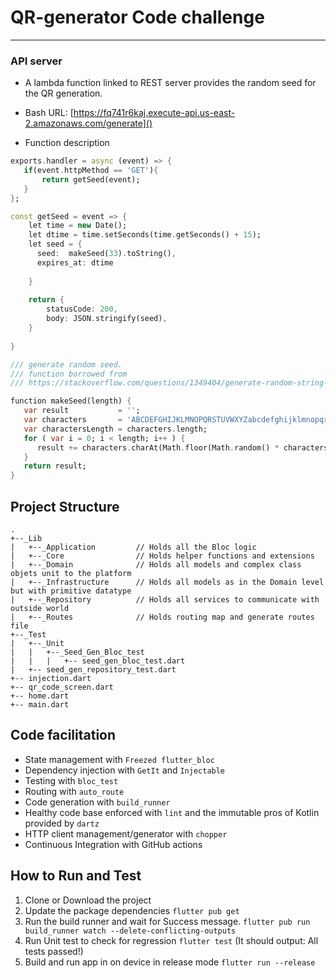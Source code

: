# QR-generator Code challenge

***

### API server
- A lambda function linked to REST server provides the random seed for the QR generation.
- Bash URL: [https://fq741r6kaj.execute-api.us-east-2.amazonaws.com/generate]()

- Function description


```dart 
exports.handler = async (event) => {
   if(event.httpMethod == 'GET'){
       return getSeed(event);
   }
};

const getSeed = event => {
    let time = new Date();
    let dtime = time.setSeconds(time.getSeconds() + 15);
    let seed = {
      seed:  makeSeed(33).toString(),
      expires_at: dtime
        
    }
        
    return {
        statusCode: 200,
        body: JSON.stringify(seed),
    }
    
}

/// generate random seed. 
/// function borrowed from
/// https://stackoverflow.com/questions/1349404/generate-random-string-characters-in-javascript

function makeSeed(length) {
   var result           = '';
   var characters       = 'ABCDEFGHIJKLMNOPQRSTUVWXYZabcdefghijklmnopqrstuvwxyz0123456789';
   var charactersLength = characters.length;
   for ( var i = 0; i < length; i++ ) {
      result += characters.charAt(Math.floor(Math.random() * charactersLength));
   }
   return result;
}

``` 

## Project Structure
```
.
+--_Lib
|	+--_Application			// Holds all the Bloc logic
|	+--_Core				// Holds helper functions and extensions
|	+--_Domain				// Holds all models and complex class objets unit to the platform
|	+--_Infrastructure		// Holds all models as in the Domain level but with primitive datatype
|	+--_Repository			// Holds all services to communicate with outside world
|	+--_Routes				// Holds routing map and generate routes file
+--_Test
|	+--_Unit
|	|	+--_Seed_Gen_Bloc_test
|	|	|	+-- seed_gen_bloc_test.dart
|	+-- seed_gen_repository_test.dart
+-- injection.dart
+-- qr_code_screen.dart
+-- home.dart
+-- main.dart
```


## Code facilitation
- State management with `Freezed flutter_bloc`
- Dependency injection with `GetIt` and `Injectable` 
- Testing with `bloc_test`
- Routing with `auto_route`
- Code generation with `build_runner`
- Healthy code base enforced with `lint` and the immutable pros of Kotlin provided by `dartz`
- HTTP client management/generator with `chopper`
- Continuous Integration with GitHub actions

## How to Run and Test 

1. Clone or Download the project
2. Update the package dependencies `flutter pub get`
3. Run the build runner and wait for Success message. `flutter pub run build_runner watch --delete-conflicting-outputs`
4. Run Unit test to check for regression `flutter test` (It should output: All tests passed!)
5. Build and run app in on device in release mode `flutter run --release`    


